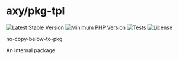 # axy/pkg-tpl

[![Latest Stable Version](https://img.shields.io/packagist/v/axy/pkg-tpl.svg?style=flat-square)](https://packagist.org/packages/axy/pkg-tpl)
[![Minimum PHP Version](https://img.shields.io/badge/php-%3E%3D%208.2-8892BF.svg?style=flat-square)](https://php.net/)
[![Tests](https://github.com/axypro/pkg-tpl/actions/workflows/test.yml/badge.svg)](https://github.com/axypro/pkg-tpl/actions/workflows/test.yml)
[![License](https://poser.pugx.org/axy/pkg-tpl/license)](LICENSE)

no-copy-below-to-pkg

An internal package
